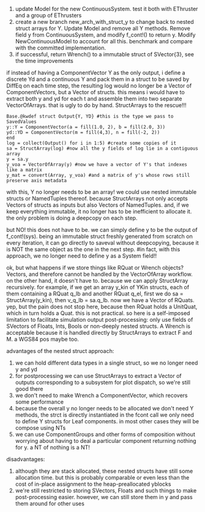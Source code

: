 1. update Model for the new ContinuousSystem. test it both with EThruster and a group of EThrusters
2. create a new branch new_arch_with_struct_y to change back to nested struct arrays for Y. Update
   Model and remove all Y methods. Remove field y from ContinuousSystem, and modify f_cont!() to
   return y. Modify NewContinuousModel to account for all this. benchmark and compare with the
   committed implementation.
3. if successful, return Wrench() to a immutable struct of SVector{3}, see the time improvements

if instead of having a ComponentVector Y as the only output, i define a discrete Yd and a continuous
Y and pack them in a struct to be saved by DiffEq on each time step, the resulting log would no
longer be a Vector of ComponentVectors, but a Vector of structs. this means i would have to extract
both y and yd for each t and assemble them into two separate VectorOfArrays. that is ugly to do by
hand. StructArrays to the rescue!!!

```
Base.@kwdef struct Output{Y, YD} #this is the type we pass to SavedValues
y::Y = ComponentVector(a = fill(1.0, 2), b = fill(2.0, 3))
yd::YD = ComponentVector(m = fill(4,3), n = fill(-2, 2))
end
log = collect(Output() for i in 1:5) #create some copies of it
sa = StructArray(log) #now all the y fields of log lie in a contiguous array
y = sa.y
y_voa = VectorOfArray(y) #now we have a vector of Y's that indexes like a matrix
y_mat = convert(Array, y_voa) #and a matrix of y's whose rows still preserve axis metadata
```

 with this, Y no longer needs to be an array! we could use nested immutable structs or NamedTuples
thereof. because StructArrays not only accepts Vectors of structs as inputs but also Vectors of
NamedTuples. and, if we keep everything immutable, it no longer has to be inefficient to allocate
it. the only problem is doing a deepcopy on each step.

but NO! this does not have to be. we can simply define y to be the output of f_cont!(sys). being an
immutable struct freshly generated from scratch on every iteration, it can go directly to saveval
without deepcopying, because it is NOT the same object as the one in the next step. #in fact, with
this approach, we no longer need to define y as a System field!!

ok, but what happens if we store things like RQuat or Wrench objects? Vectors, and therefore cannot
be handled by the VectorOfArray workflow. on the other hand, it doesn't have to. because we can
apply StructArray recursively. for example, if we get an array y_kin of YKin structs, each of them
containing a RQuat q_lb and another RQuat q_el, first we do sa = StructArray(y_kin), then v_q_lb =
sa.q_lb. now we have a Vector of RQuats. yep, but the pain does not stop here, because then RQuat
holds a UnitQuat, which in turn holds a Quat. this is not practical. so here is a self-imposed
limitation to facilitate simulation output post-processing: only use fields of SVectors of Floats,
Ints, Bools or non-deeply nested structs. A Wrench is acceptable because it is handled directly by
StructArrays to extract F and M. a WGS84 pos maybe too.

advantages of the nested struct approach:
1) we can hold different data types in a single struct, so we no longer need y and yd
2) for postprocessing we can use StructArrays to extract a Vector of outputs corresponding to a
   subsystem for plot dispatch, so we're still good there
3) we don't need to make Wrench a ComponentVector, which recovers some performance
4) because the overall y no longer needs to be allocated we don't need Y methods, the strct is
   directly instantiated in the fcont call we only need to define Y structs for Leaf components. in
   most other cases they will be compose using NTs
4) we can use ComponentGroups and other forms of composition without worrying about having to deal a
   particular component returning nothing for y. a NT of nothing is a NT!

disadvantages:
1) although they are stack allocated, these nested structs have still some allocation time. but this
   is probably comparable or even less than the cost of in-place assignment to the heap-preallocated
   yblocks
2) we're still restricted to storing SVectors, Floats and such things to make post-processing
   easier. however, we can still store them in y and pass them around for other uses


<!-- nah, it IS better to have y as a preallocated ComponentVector with views stored
throughout the hierarchy. especially if we can define another y_d for discrete
outputs if required. -->